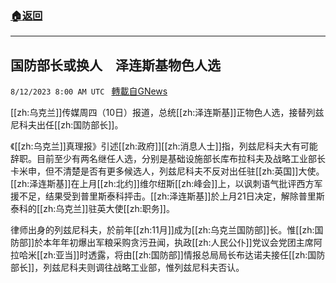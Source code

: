 ###  [:house:返回](README.md)
---


## 国防部长或换人　泽连斯基物色人选
`8/12/2023 8:00 AM UTC ` [轉載自GNews](https://gnews.org/articles/1547627)

[[zh:乌克兰]]传媒周四（10日）报道，总统[[zh:泽连斯基]]正物色人选，接替列兹尼科夫出任[[zh:国防部长]]。

《[[zh:乌克兰]]真理报》引述[[zh:政府]][[zh:消息人士]]指，列兹尼科夫大有可能辞职。目前至少有两名继任人选，分别是基础设施部长库布拉科夫及战略工业部长卡米申，但不清楚是否有更多候选人，列兹尼科夫不反对出任驻[[zh:英国]]大使。[[zh:泽连斯基]]在上月[[zh:北约]]维尔纽斯[[zh:峰会]]上，以讽刺语气批评西方军援不足，结果受到普里斯泰科抨击。[[zh:泽连斯基]]於上月21日决定，解除普里斯泰科的[[zh:乌克兰]]驻英大使[[zh:职务]]。

律师出身的列兹尼科夫，於前年[[zh:11月]]成为[[zh:乌克兰国防部]]长。惟[[zh:国防部]]於本年年初爆出军粮采购贪污丑闻，执政[[zh:人民公仆]]党议会党团主席阿拉哈米[[zh:亚当]]时透露，将由[[zh:国防部]]情报总局局长布达诺夫接任[[zh:国防部长]]，列兹尼科夫则调往战略工业部，惟列兹尼科夫否认。
